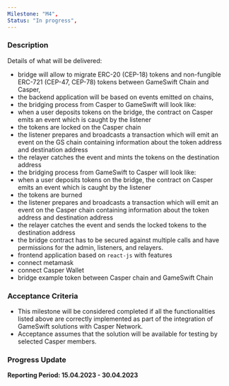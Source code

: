 ```yaml
---
Milestone: "M4",
Status: "In progress",
---
```

<!--lang:en--> 
### Description

Details of what will be delivered:
- bridge will allow to migrate ERC-20 (CEP-18) tokens and non-fungible ERC-721 (CEP-47, CEP-78) tokens between GameSwift Chain and Casper,
- the backend application will be based on events emitted on chains,
- the bridging process from Casper to GameSwift will look like:
 - when a user deposits tokens on the bridge, the contract on Casper emits an event which is caught by the listener
 - the tokens are locked on the Casper chain
 - the listener prepares and broadcasts a transaction which will emit an event on the GS chain containing information about the token address and destination
address
 - the relayer catches the event and mints the tokens on the destination address
- the bridging process from GameSwift to Casper will look like:
 - when a user deposits tokens on the bridge, the contract on Casper emits an event which is caught by the listener
 - the tokens are burned
 - the listener prepares and broadcasts a transaction which will emit an event on the Casper chain containing information about the token address and destination
address
 - the relayer catches the event and sends the locked tokens to the destination address
- the bridge contract has to be secured against multiple calls and have permissions for the admin, listeners, and relayers.
- frontend application based on `react-js` with features
 - connect metamask
 - connect Casper Wallet
 - bridge example token between Casper chain and GameSwift Chain

### Acceptance Criteria
- This milestone will be considered completed if all the functionalities listed above are correctly implemented as part of the integration of GameSwift solutions with Casper Network.
- Acceptance assumes that the solution will be available for testing by selected Casper members.

### Progress Update

**Reporting Period: 15.04.2023 - 30.04.2023**

